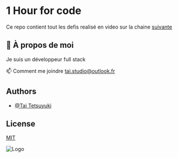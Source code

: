 
# 1 Hour for code

Ce repo contient tout les defis realisé en video sur la chaine
[suivante](https://www.youtube.com/channel/UCBEQSKPgaJiG4R02n5SMMKw)


## 🚀 À propos de moi
Je suis un développeur full stack

📫 Comment me joindre tai.studio@outlook.fr
## Authors

- [@Tai Tetsuyuki](https://github.com/LeGitHubDeTai)


## License

[MIT](https://choosealicense.com/licenses/mit/)


![Logo](https://tai-studio.netlify.app/img/logo/Tai_Studio_Black.png)


